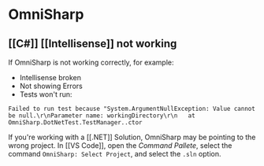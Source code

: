 # OmniSharp

## [[C#]] [[Intellisense]] not working

If OmniSharp is not working correctly, for example:

- Intellisense broken
- Not showing Errors
- Tests won't run:

```text
Failed to run test because "System.ArgumentNullException: Value cannot be null.\r\nParameter name: workingDirectory\r\n   at OmniSharp.DotNetTest.TestManager..ctor
```

If you're working with a [[.NET]] Solution, OmniSharp may be pointing to the wrong project. In [[VS Code]], open the _Command Pallete_, select the command `OmniSharp: Select Project`, and select the `.sln` option.
